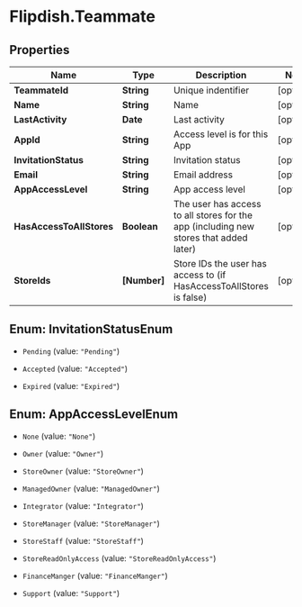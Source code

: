 # Flipdish.Teammate

## Properties
Name | Type | Description | Notes
------------ | ------------- | ------------- | -------------
**TeammateId** | **String** | Unique indentifier | [optional] 
**Name** | **String** | Name | [optional] 
**LastActivity** | **Date** | Last activity | [optional] 
**AppId** | **String** | Access level is for this App | [optional] 
**InvitationStatus** | **String** | Invitation status | [optional] 
**Email** | **String** | Email address | [optional] 
**AppAccessLevel** | **String** | App access level | [optional] 
**HasAccessToAllStores** | **Boolean** | The user has access to all stores for the app (including new stores that added later) | [optional] 
**StoreIds** | **[Number]** | Store IDs the user has access to (if HasAccessToAllStores is false) | [optional] 


<a name="InvitationStatusEnum"></a>
## Enum: InvitationStatusEnum


* `Pending` (value: `"Pending"`)

* `Accepted` (value: `"Accepted"`)

* `Expired` (value: `"Expired"`)




<a name="AppAccessLevelEnum"></a>
## Enum: AppAccessLevelEnum


* `None` (value: `"None"`)

* `Owner` (value: `"Owner"`)

* `StoreOwner` (value: `"StoreOwner"`)

* `ManagedOwner` (value: `"ManagedOwner"`)

* `Integrator` (value: `"Integrator"`)

* `StoreManager` (value: `"StoreManager"`)

* `StoreStaff` (value: `"StoreStaff"`)

* `StoreReadOnlyAccess` (value: `"StoreReadOnlyAccess"`)

* `FinanceManger` (value: `"FinanceManger"`)

* `Support` (value: `"Support"`)




